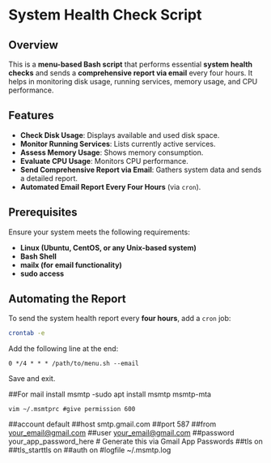 # System Health Check Script

## Overview
This is a **menu-based Bash script** that performs essential **system health checks** and sends a **comprehensive report via email** every four hours. It helps in monitoring disk usage, running services, memory usage, and CPU performance.

## Features
- **Check Disk Usage**: Displays available and used disk space.
- **Monitor Running Services**: Lists currently active services.
- **Assess Memory Usage**: Shows memory consumption.
- **Evaluate CPU Usage**: Monitors CPU performance.
- **Send Comprehensive Report via Email**: Gathers system data and sends a detailed report.
- **Automated Email Report Every Four Hours** (via `cron`).

## Prerequisites
Ensure your system meets the following requirements:
- **Linux (Ubuntu, CentOS, or any Unix-based system)**
- **Bash Shell**
- **mailx (for email functionality)**
- **sudo access**

## Automating the Report
To send the system health report every **four hours**, add a `cron` job:
```sh
crontab -e
```
Add the following line at the end:
```
0 */4 * * * /path/to/menu.sh --email
```
Save and exit.

##For mail 
install msmtp -sudo apt install msmtp msmtp-mta
```
vim ~/.msmtprc #give permission 600
```
##account default
##host smtp.gmail.com
##port 587
##from your_email@gmail.com
##user your_email@gmail.com
##password your_app_password_here   # Generate this via Gmail App Passwords
##tls on
##tls_starttls on
##auth on
#logfile ~/.msmtp.log

